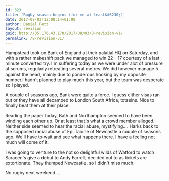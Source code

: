 ```yaml
---
id: 323
title: 'Rugby season begins (for me at least&#8230;)'
date: 2017-08-03T12:08:14+01:00
author: Daniel Pett
layout: revision
guid: http://35.176.43.170/2017/08/03/8-revision-v1/
permalink: /8-revision-v1/
---
```

Hampstead took on Bank of England at their palatial HQ on Saturday, and with a rather makeshift pack we managed to win 22 &#8211; 17 courtesy of a last minute converted try. I'm suffering today as we were under alot of pressure at scrums, regularly retreating several metres. We did however manage 5 against the head, mainly due to ponderous hooking by my opposite number.I hadn't planned to play much this year, but the team was desperate so I played.

A couple of seasons ago, Bank were quite a force. I guess either visas ran out or they have all decamped to London South Africa, totseins. Nice to finally beat them at their place.

Reading the paper today, Bath and Northampton seemed to have been winding each other up. Or at least that's what a crowd member alleged. Neither side seemed to hear the racial abuse, mystifying&#8230;. Harks back to the supposed racial abuse of Epi Taione of Newcastle a couple of seasons ago. We'll have to wait and see what happens there. I have a feeling not much will come of it.

I was going to venture to the not so delightful wilds of Watford to watch Saracen's give a debut to Andy Farrell; decided not to as tickets are extortionate. They thumped Newcastle, so I didn't miss much.

No rugby next weekend&#8230;.